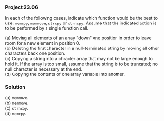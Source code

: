 ### Project 23.06

In each of the following cases, indicate which function would be the best to
use: `memcpy`, `memmove`, `strcpy` or `strncpy`. Assume that the indicated
action is to be performed by a single function call.

(a) Moving all elements of an array "down" one position in order to leave room
for a new element in position 0.  
(b) Deleting the first character in a null-terminated string by moving all other
characters back one position.  
(c) Copying a string into a chracter array that may not be large enough to hold
it. If the array is too small, assume that the string is to be truncated; no
null character is necessary at the end.  
(d) Copying the contents of one array variable into another.

### Solution

(a) `memmove`.  
(b) `memmove`.  
(c) `strncpy`.  
(d) `memcpy`.

